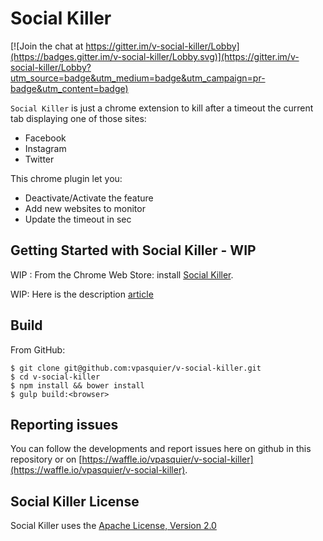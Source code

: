 # Social Killer

[![Join the chat at https://gitter.im/v-social-killer/Lobby](https://badges.gitter.im/v-social-killer/Lobby.svg)](https://gitter.im/v-social-killer/Lobby?utm_source=badge&utm_medium=badge&utm_campaign=pr-badge&utm_content=badge)

`Social Killer` is just a chrome extension to kill after a timeout the current tab displaying one of those sites:

- Facebook
- Instagram
- Twitter

This chrome plugin let you:

- Deactivate/Activate the feature
- Add new websites to monitor
- Update the timeout in sec

## Getting Started with Social Killer - WIP

WIP : From the Chrome Web Store: install [Social Killer]().

WIP: Here is the description [article]()

## Build

From GitHub:

```
$ git clone git@github.com:vpasquier/v-social-killer.git
$ cd v-social-killer
$ npm install && bower install
$ gulp build:<browser>
```

## Reporting issues

You can follow the developments and report issues here on github in this repository or on [https://waffle.io/vpasquier/v-social-killer](https://waffle.io/vpasquier/v-social-killer).

## Social Killer License

Social Killer uses the [Apache License, Version 2.0](https://www.apache.org/licenses/LICENSE-2.0.html)

